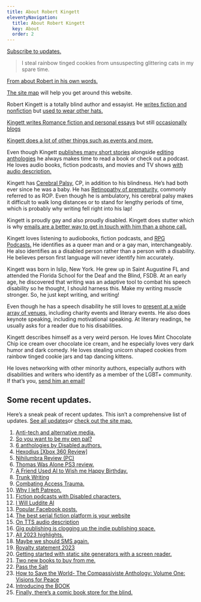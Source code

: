 ```yaml
---
title: About Robert Kingett
eleventyNavigation:
  title: About Robert Kingett
  key: About
  order: 2
---
```


[Subscribe to updates.](/subscribe)

> I steal rainbow tinged cookies from unsuspecting glittering cats in my spare time.

[From about Robert in his own words.](/posts/5655)

[The site map](/map) will help you get around this website.

Robert Kingett is a totally blind author and essayist. He [writes fiction and nonfiction](/writings) but [used to wear other hats.](/resume)

[Kingett writes Romance fiction and personal essays](/writings) but still [occasionally blogs](https://robertkingett.com/posts/category/blog/)

[Kingett does a lot of other things such as events and more.](/posts/tags/highlights-and-roundups)

Even though Kingett [publishes many short stories](/shorts) alongside [editing anthologies](/posts/tags/anthologies-by-me) he always makes time to read a book or check out a podcast. He loves audio books, fiction podcasts, and movies and TV shows [with audio description.](http://acb.org/adp/samples.html)

Kingett has [Cerebral Palsy,](https://www.cdc.gov/ncbddd/cp/facts.html) CP, in addition to his blindness. He’s had both ever since he was a baby. He has [Retinopathy of prematurity](https://www.webmd.com/eye-health/retinopathy-prematurity-facts#1), commonly referred to as ROP. Even though he is ambulatory, his cerebral palsy makes it difficult to walk long distances or to stand for lengthy periods of time, which is probably why writing fell right into his lap!

Kingett is proudly gay and also proudly disabled. Kingett does stutter which is why [emails are a better way to get in touch with him than a phone call.](/contact)

Kingett loves listening to audiobooks, fiction podcasts, and [RPG Podcasts.](https://rpgcasts.com/) He identifies as a queer man and or a gay man, interchangeably. He also identifies as a disabled person rather than a person with a disability. He believes person first language will never identify him accurately.

Kingett was born in Islip, New York. He grew up in Saint Augustine FL and attended the Florida School for the Deaf and the Blind, FSDB. At an early age, he discovered that writing was an adaptive tool to combat his speech disability so he thought, I should harness this. Make my writing muscle stronger. So, he just kept writing, and writing!

Even though he has a speech disability he still loves to [present at a wide array of venues,](/events) including charity events and literary events. He also does keynote speaking, including motivational speaking. At literary readings, he usually asks for a reader due to his disabilities.

Kingett describes himself as a very weird person. He loves Mint Chocolate Chip ice cream over chocolate ice cream, and he especially loves very dark humor and dark comedy. He loves stealing unicorn shaped cookies from rainbow tinged cookie jars and tap dancing kittens.

He loves networking with other minority authors, especially authors with disabilities and writers who identify as a member of the LGBT+ community. If that’s you, [send him an email!](/contact)

## Some recent updates.

Here’s a sneak peak of recent updates. This isn’t a comprehensive list of updates. [See all updates](/posts/)or [check out the site map.](/map/)

1. [Anti-tech and alternative media.](/posts/6682)
2. [So you want to be my pen pal?](/posts/6662)
3. [6 anthologies by Disabled authors.](/posts/6655)
4. [Hexodius [Xbox 360 Review]](/posts/6646)
5. [Nihilumbra Review (PC)](/posts/6644)
6. [Thomas Was Alone PS3 review.](/posts/6642)
7. [A Friend Used AI to Wish me Happy Birthday.](/posts/6627)
8. [Trunk Writing](/posts/6625)
9. [Combating Access Trauma.](/posts/6617)
10. [Why I left Patreon.](/posts/6613)
11. [Fiction podcasts with Disabled characters.](/posts/6603)
12. [I Will Luddite AI](/posts/6593)
13. [Popular Facebook posts.](/posts/6582)
14. [The best serial fiction platform is your website](/posts/6575)
15. [On TTS audio description](/posts/6567)
16. [Gig publishing is clogging up the indie publishing space.](/posts/6564)
17. [All 2023 highlights.](/posts/6555)
18. [Maybe we should SMS again.](/posts/6552)
19. [Royalty statement 2023](/posts/6540)
20. [Getting started with static site generators with a screen reader.](/posts/6529)
21. [Two new books to buy from me.](/posts/6525)
22. [Pass the Salt](/posts/6522)
23. [How to Save the World- The Compassiviste Anthology: Volume One: Visions for Peace](/posts/6517)
24. [Introducing the BOOK](/posts/6514)
25. [Finally, there’s a comic book store for the blind.](/posts/6510)
